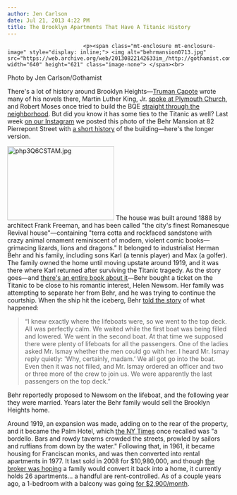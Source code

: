 ```yaml
---
author: Jen Carlson
date: Jul 21, 2013 4:22 PM
title: The Brooklyn Apartments That Have A Titanic History
---
```



                            
                            
                            
                            <p><span class="mt-enclosure mt-enclosure-image" style="display: inline;"> <img alt="behrmansion0713.jpg" src="https://web.archive.org/web/20130822142633im_/http://gothamist.com/attachments/arts_jen/behrmansion0713.jpg" width="640" height="621" class="image-none"> </span><br>
<span class="photo_caption">Photo by Jen Carlson/Gothamist</span></p>

<p>There&apos;s a lot of history around Brooklyn Heights&#x2014;<a href="https://web.archive.org/web/20130822142633/http://gothamist.com/2010/05/10/capote_1.php#photo-1">Truman Capote</a> wrote many of his novels there, Martin Luther King, Jr. <a href="https://web.archive.org/web/20130822142633/http://www.brooklyneagle.com/articles/plymouth-church-marks-50th-anniversary-martin-luther-king-jr%E2%80%99s-visit">spoke at Plymouth Church</a>, and Robert Moses once tried to build the BQE <a href="https://web.archive.org/web/20130822142633/http://gothamist.com/2012/07/16/the_brooklyn_promenade.php#photo-1">straight through the neighborhood</a>. But did you know it has some ties to the Titanic as well? Last week <a href="https://web.archive.org/web/20130822142633/http://instagram.com/gothamist">on our Instagram</a> we posted this photo of the Behr Mansion at 82 Pierrepont Street with <a href="https://web.archive.org/web/20130822142633/http://instagram.com/p/b9z_kyrECr/">a short history</a> of the building&#x2014;here&apos;s the longer version.</p>

<p><span class="mt-enclosure mt-enclosure-image" style="display: inline;"> <img alt="php3Q6CSTAM.jpg" src="https://web.archive.org/web/20130822142633im_/http://gothamist.com/attachments/arts_jen/php3Q6CSTAM.jpg" width="242" height="168" class="image-right"> </span>The house was built around 1888 by architect Frank Freeman, and has been called &quot;the city&apos;s finest Romanesque Revival house&quot;&#x2014;containing &quot;terra cotta and rockfaced sandstone with crazy animal ornament reminiscent of modern, violent comic books&#x2014;grimacing lizards, lions and dragons.&quot; It belonged to industrialist Herman Behr and his family, including sons Karl (a tennis player) and Max (a golfer). The family owned the home until moving upstate around 1919, and it was there where Karl returned after surviving the Titanic tragedy. As the story goes&#x2014;and <a href="https://web.archive.org/web/20130822142633/http://www.amazon.com/Starboard-Midnight-Helen-Behr-Sanford/dp/0878502009/ref=sr_1_2?ie=UTF8&amp;qid=1374328404&amp;sr=8-2&amp;keywords=karl+behr">there&apos;s an entire book about it</a>&#x2014;Behr bought a ticket on the Titanic to be close to his romantic interest, Helen Newsom. Her family was attempting to separate her from Behr, and he was trying to continue the courtship. When the ship hit the iceberg, Behr <a href="https://web.archive.org/web/20130822142633/http://www.encyclopedia-titanica.org/lifeboat-not-filled-karl-behr-declares.html">told the story</a> of what happened: </p>

<blockquote>&#x201C;I knew exactly where the lifeboats were, so we went to the top deck. All was perfectly calm. We waited while the first boat was being filled and lowered. We went in the second boat. At that time we supposed there were plenty of lifeboats for all the passengers. One of the ladies asked Mr. Ismay whether the men could go with her. I heard Mr. Ismay reply quietly: &apos;Why, certainly, madam.&#x2019; We all got go into the boat. Even then it was not filled, and Mr. Ismay ordered an officer and two or three more of the crew to join us. We were apparently the last passengers on the top deck.&#x201D;</blockquote>

<p>Behr reportedly proposed to Newsom on the lifeboat, and the following year they were married. Years later the Behr family would sell the Brooklyn Heights home.</p>

<p>Around 1919, an expansion was made, adding on to the rear of the property, and it became the Palm Hotel, which <a href="https://web.archive.org/web/20130822142633/http://www.nytimes.com/2008/10/03/arts/03expl.html?pagewanted=all&amp;_r=0">the NY Times</a> once recalled was &quot;a bordello. Bars and rowdy taverns crowded the streets, prowled by sailors and ruffians from down by the water.&quot; Following that, in 1961, it became housing for Franciscan monks, and was then converted into rental apartments in 1977. It last sold in 2008 for $10,980,000, and though <a href="https://web.archive.org/web/20130822142633/http://www.brooklynpaper.com/stories/30/37/30_37expensive.html">the broker was hoping</a> a family would convert it back into a home, it currently holds 26 apartments... a handful are rent-controlled. As of a couple years ago, a 1-bedroom with a balcony was going <a href="https://web.archive.org/web/20130822142633/http://www.brownstoner.com/blog/2011/05/rental-of-the-d-173/">for $2,900/month</a>.</p>
                            
                            
                            